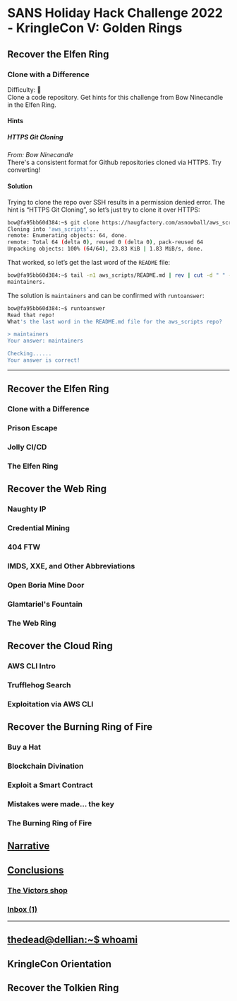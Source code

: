 # SANS Holiday Hack Challenge 2022 - KringleCon V: Golden Rings
## Recover the Elfen Ring
### Clone with a Difference
Difficulty: :christmas_tree:  
Clone a code repository. Get hints for this challenge from Bow Ninecandle in the Elfen Ring.

#### Hints
##### HTTPS Git Cloning
*From: Bow Ninecandle*  
There's a consistent format for Github repositories cloned via HTTPS. Try converting!

#### Solution
Trying to clone the repo over SSH results in a permission denied error. The hint is “HTTPS Git Cloning”, so let’s just try to clone it over HTTPS:
```bash
bow@fa95bb60d384:~$ git clone https://haugfactory.com/asnowball/aws_scripts.git
Cloning into 'aws_scripts'...
remote: Enumerating objects: 64, done.
remote: Total 64 (delta 0), reused 0 (delta 0), pack-reused 64
Unpacking objects: 100% (64/64), 23.83 KiB | 1.83 MiB/s, done.
```
That worked, so let’s get the last word of the `README` file:
```bash
bow@fa95bb60d384:~$ tail -n1 aws_scripts/README.md | rev | cut -d " " -f 1 | rev
maintainers.
```
The solution is `maintainers` and can be confirmed with `runtoanswer`:
```bash
bow@fa95bb60d384:~$ runtoanswer
Read that repo!
What's the last word in the README.md file for the aws_scripts repo?

> maintainers
Your answer: maintainers

Checking......
Your answer is correct!
```

---
## Recover the Elfen Ring
### Clone with a Difference
### Prison Escape
### Jolly CI/CD
### The Elfen Ring
## Recover the Web Ring
### Naughty IP
### Credential Mining
### 404 FTW
### IMDS, XXE, and Other Abbreviations
### Open Boria Mine Door
### Glamtariel's Fountain
### The Web Ring
## Recover the Cloud Ring
### AWS CLI Intro
### Trufflehog Search
### Exploitation via AWS CLI
## Recover the Burning Ring of Fire
### Buy a Hat
### Blockchain Divination
### Exploit a Smart Contract
### Mistakes were made... the key
### The Burning Ring of Fire
## [Narrative](/README.md#narrative)
## [Conclusions](/README.md#conclusions)
### [The Victors shop](/README.md#the-victors-shop)
### [Inbox (1)](/README.md#inbox-1)
---
## [thedead@dellian:~$ whoami](/README.md#thedeaddellian-whoami)
## KringleCon Orientation
## Recover the Tolkien Ring